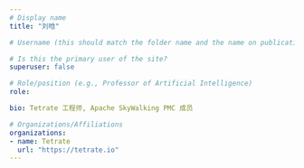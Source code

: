 ```yaml
---
# Display name
title: "刘晗"

# Username (this should match the folder name and the name on publications)

# Is this the primary user of the site?
superuser: false

# Role/position (e.g., Professor of Artificial Intelligence)
role:

bio: Tetrate 工程师, Apache SkyWalking PMC 成员

# Organizations/Affiliations
organizations:
- name: Tetrate
  url: "https://tetrate.io"
---
```

